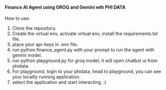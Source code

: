 #### Finance AI Agent using GROQ and Gemini wth PHI DATA

How to use:
1. Clone the repository.
2. Create the virtual env, activate virtual env, install the requirements.txt file.
3. place your api-keys in .env file.
4. run python finance_agent.py with your prompt to run the agent with gemini model.
5. run python playground.py for groq model, it will open chatbot ui from phidata.
6. For playground, login to your phidata, head to playground, you can see your locallly running application.
7. select the application and start interacting. :)


